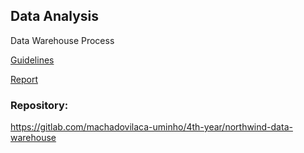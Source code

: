 ## Data Analysis

Data Warehouse Process

[Guidelines](guidelines.pdf)

[Report](report.pdf)

### Repository:

https://gitlab.com/machadovilaca-uminho/4th-year/northwind-data-warehouse
